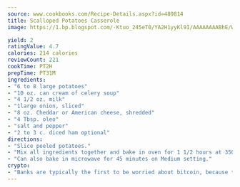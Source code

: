 ```yaml
---
source: www.cookbooks.com/Recipe-Details.aspx?id=489814
title: Scalloped Potatoes Casserole
image: https://1.bp.blogspot.com/-Ktuo_245eT0/YA2H1yyKl9I/AAAAAAAABhE/WMoqSq2tWOcgMkPaLYZ-49h8pVDUUwFCQCLcBGAsYHQ/s307/5.png

yield: 2
ratingValue: 4.7
calories: 214 calories
reviewCount: 221
cookTime: PT2H
prepTime: PT31M
ingredients:
- "6 to 8 large potatoes"
- "10 oz. can cream of celery soup"
- "4 1/2 oz. milk"
- "1large onion, sliced"
- "8 oz. Cheddar or American cheese, shredded"
- "4 Tbsp. oleo"
- "salt and pepper"
- "2 to 3 c. diced ham optional"
directions:
- "Slice peeled potatoes."
- "Mix all ingredients together and bake in oven for 1 1/2 hours at 350u00b0."
- "Can also bake in microwave for 45 minutes on Medium setting."
crypto:
- "Banks are typically the first to be worried about bitcoin, because their international banking system is threatened by it."
---
```

